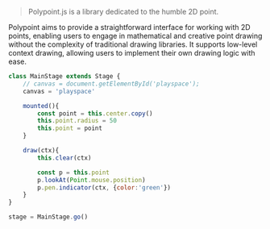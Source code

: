 
> Polypoint.js is a library dedicated to the humble 2D point.


Polypoint aims to provide a straightforward interface for working with 2D points, enabling users to engage in mathematical and creative point drawing without the complexity of traditional drawing libraries. It supports low-level context drawing, allowing users to implement their own drawing logic with ease.

```js
class MainStage extends Stage {
    // canvas = document.getElementById('playspace');
    canvas = 'playspace'

    mounted(){
        const point = this.center.copy()
        this.point.radius = 50
        this.point = point
    }

    draw(ctx){
        this.clear(ctx)

        const p = this.point
        p.lookAt(Point.mouse.position)
        p.pen.indicator(ctx, {color:'green'})
    }
}

stage = MainStage.go()
```